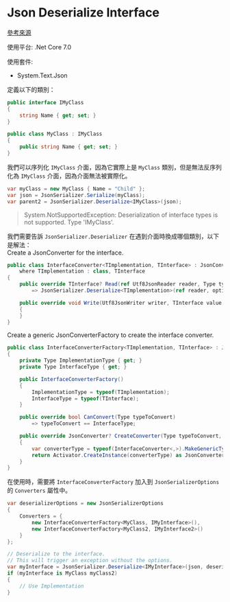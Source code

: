 # Json Deserialize Interface

[參考來源](https://gist.github.com/tonysneed/5e7988516b081d454cde95b5d729e1af)

使用平台: .Net Core 7.0

使用套件:
- System.Text.Json

定義以下的類別：

```csharp
public interface IMyClass
{
    string Name { get; set; }
}

public class MyClass : IMyClass
{
    public string Name { get; set; }
}
```

我們可以序列化 `IMyClass` 介面，因為它實際上是 `MyClass` 類別，但是無法反序列化為 `IMyClass` 介面，因為介面無法被實際化。  

```csharp
var myClass = new MyClass { Name = "Child" };
var json = JsonSerializer.Serialize(myClass);
var parent2 = JsonSerializer.Deserialize<IMyClass>(json);
```
>System.NotSupportedException: Deserialization of interface types is not supported. Type 'IMyClass'.

我們需要告訴 `JsonSerializer.Deserializer` 在遇到介面時換成哪個類別，以下是解法：  
Create a JsonConverter for the interface.  

```csharp
public class InterfaceConverter<TImplementation, TInterface> : JsonConverter<TInterface>
    where TImplementation : class, TInterface
{
    public override TInterface? Read(ref Utf8JsonReader reader, Type typeToConvert, JsonSerializerOptions options)
        => JsonSerializer.Deserialize<TImplementation>(ref reader, options);

    public override void Write(Utf8JsonWriter writer, TInterface value, JsonSerializerOptions options)
    {
    }
}
```

Create a generic JsonConverterFactory to create the interface converter.

```csharp
public class InterfaceConverterFactory<TImplementation, TInterface> : JsonConverterFactory
{
    private Type ImplementationType { get; }
    private Type InterfaceType { get; }

    public InterfaceConverterFactory()
    {
        ImplementationType = typeof(TImplementation);
        InterfaceType = typeof(TInterface);
    }

    public override bool CanConvert(Type typeToConvert)
        => typeToConvert == InterfaceType;

    public override JsonConverter? CreateConverter(Type typeToConvert, JsonSerializerOptions options)
    {
        var converterType = typeof(InterfaceConverter<,>).MakeGenericType(ImplementationType, InterfaceType);
        return Activator.CreateInstance(converterType) as JsonConverter;
    }
}
```

在使用時，需要將 `InterfaceConverterFactory` 加入到 `JsonSerializerOptions` 的 `Converters` 屬性中。  

```csharp
var deserializerOptions = new JsonSerializerOptions
{
    Converters = {
        new InterfaceConverterFactory<MyClass, IMyInterface>(),
        new InterfaceConverterFactory<MyClass2, IMyInterface2>()
    }
};

// Deserialize to the interface.
// This will trigger an exception without the options.
var myInterface = JsonSerializer.Deserialize<IMyInterface>(json, deserializerOptions);
if (myInterface is MyClass myClass2)
{
    // Use Implementation
}
```
